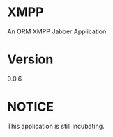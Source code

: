 # XMPP
An ORM XMPP Jabber Application

# Version
0.0.6

# NOTICE
This application is still incubating.